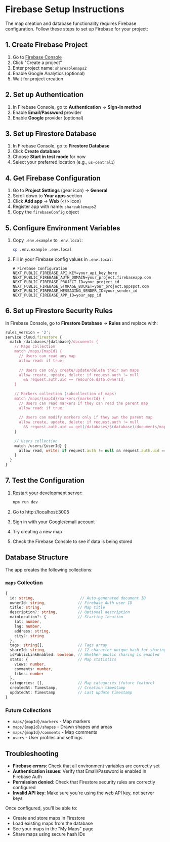 # Firebase Setup Instructions

The map creation and database functionality requires Firebase configuration. Follow these steps to set up Firebase for your project:

## 1. Create Firebase Project

1. Go to [Firebase Console](https://console.firebase.google.com/)
2. Click "Create a project"
3. Enter project name: `shareablemaps2`
4. Enable Google Analytics (optional)
5. Wait for project creation

## 2. Set up Authentication

1. In Firebase Console, go to **Authentication** → **Sign-in method**
2. Enable **Email/Password** provider
3. Enable **Google** provider (optional)

## 3. Set up Firestore Database

1. In Firebase Console, go to **Firestore Database**
2. Click **Create database**
3. Choose **Start in test mode** for now
4. Select your preferred location (e.g., `us-central1`)

## 4. Get Firebase Configuration

1. Go to **Project Settings** (gear icon) → **General**
2. Scroll down to **Your apps** section
3. Click **Add app** → **Web** (</> icon)
4. Register app with name: `shareablemaps2`
5. Copy the `firebaseConfig` object

## 5. Configure Environment Variables

1. Copy `.env.example` to `.env.local`:
   ```bash
   cp .env.example .env.local
   ```

2. Fill in your Firebase config values in `.env.local`:
   ```env
   # Firebase Configuration
   NEXT_PUBLIC_FIREBASE_API_KEY=your_api_key_here
   NEXT_PUBLIC_FIREBASE_AUTH_DOMAIN=your_project.firebaseapp.com
   NEXT_PUBLIC_FIREBASE_PROJECT_ID=your_project_id
   NEXT_PUBLIC_FIREBASE_STORAGE_BUCKET=your_project.appspot.com
   NEXT_PUBLIC_FIREBASE_MESSAGING_SENDER_ID=your_sender_id
   NEXT_PUBLIC_FIREBASE_APP_ID=your_app_id
   ```

## 6. Set up Firestore Security Rules

In Firebase Console, go to **Firestore Database** → **Rules** and replace with:

```javascript
rules_version = '2';
service cloud.firestore {
  match /databases/{database}/documents {
    // Maps collection
    match /maps/{mapId} {
      // Users can read any map
      allow read: if true;
      
      // Users can only create/update/delete their own maps
      allow create, update, delete: if request.auth != null 
        && request.auth.uid == resource.data.ownerId;
    }
    
    // Markers collection (subcollection of maps)
    match /maps/{mapId}/markers/{markerId} {
      // Users can read markers if they can read the parent map
      allow read: if true;
      
      // Users can modify markers only if they own the parent map
      allow create, update, delete: if request.auth != null 
        && request.auth.uid == get(/databases/$(database)/documents/maps/$(mapId)).data.ownerId;
    }
    
    // Users collection
    match /users/{userId} {
      allow read, write: if request.auth != null && request.auth.uid == userId;
    }
  }
}
```

## 7. Test the Configuration

1. Restart your development server:
   ```bash
   npm run dev
   ```

2. Go to http://localhost:3005
3. Sign in with your Google/email account
4. Try creating a new map
5. Check the Firebase Console to see if data is being stored

## Database Structure

The app creates the following collections:

### `maps` Collection
```typescript
{
  id: string,                    // Auto-generated document ID
  ownerId: string,              // Firebase Auth user ID
  title: string,                // Map title
  description?: string,         // Optional description
  mainLocation?: {              // Starting location
    lat: number,
    lng: number,
    address: string,
    city?: string
  },
  tags: string[],               // Tags array
  shareId: string,              // 12-character unique hash for sharing
  isPublicLinkEnabled: boolean, // Whether public sharing is enabled
  stats: {                      // Map statistics
    views: number,
    comments: number,
    likes: number
  },
  categories: [],               // Map categories (future feature)
  createdAt: Timestamp,         // Creation timestamp
  updatedAt: Timestamp          // Last update timestamp
}
```

### Future Collections
- `maps/{mapId}/markers` - Map markers
- `maps/{mapId}/shapes` - Drawn shapes and areas
- `maps/{mapId}/comments` - Map comments
- `users` - User profiles and settings

## Troubleshooting

- **Firebase errors**: Check that all environment variables are correctly set
- **Authentication issues**: Verify that Email/Password is enabled in Firebase Auth
- **Permission denied**: Check that Firestore security rules are correctly configured
- **Invalid API key**: Make sure you're using the web API key, not server keys

Once configured, you'll be able to:
- Create and store maps in Firestore
- Load existing maps from the database
- See your maps in the "My Maps" page
- Share maps using secure hash IDs
